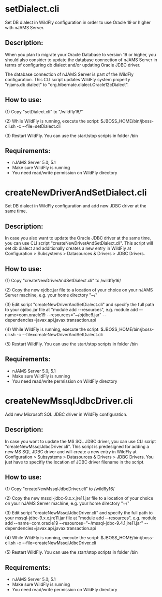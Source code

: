 # setDialect.cli
Set DB dialect in WildFly configuration in order to use Oracle 19 or higher with nJAMS Server.

## Description:

When you plan to migrate your Oracle Database to version 19 or higher, you should also consider to update the database connection of nJAMS Server in terms of configuring db dialect and/or updating Oracle JDBC driver.

The database connection of nJAMS Server is part of the WildFly configuration. This CLI script updates WildFly system property "njams.db.dialect" to "org.hibernate.dialect.Oracle12cDialect".

## How to use:

(1) Copy "setDialect.cli" to "<your-njams-installation>/wildfly16/"

(2) While WildFly is running, execute the script: $JBOSS_HOME/bin/jboss-cli.sh -c --file=setDialect.cli

(3) Restart WildFly. You can use the start/stop scripts in folder <your-njams-installation>/bin

## Requirements:

  - nJAMS Server 5.0, 5.1
  - Make sure WildFly is running
  - You need read/write permission on WildFly directory


# createNewDriverAndSetDialect.cli
Set DB dialect in WildFly configuration and add new JDBC driver at the same time.

## Description:

In case you also want to update the Oracle JDBC driver at the same time, you can use CLI script "createNewDriverAndSetDialect.cli". This script will set db dialect and additionally creates a new entry in WildFly at Configuration > Subsystems > Datasources & Drivers > JDBC Drivers.

## How to use:

(1) Copy "createNewDriverAndSetDialect.cli" to <your-njams-installation>/wildfly16/

(2) Copy the new ojdbc.jar file to a location of your choice on your nJAMS Server machine, e.g. your home directory "~/"

(3) Edit script "createNewDriverAndSetDialect.cli" and specify the full path to your ojdbc.jar file at "module add --resources", e.g. module add --name=com.oracle19 --resources="~/ojdbc8.jar" --dependencies=javax.api,javax.transaction.api

(4) While WildFly is running, execute the script: $JBOSS_HOME/bin/jboss-cli.sh -c --file=createNewDriverAndSetDialect.cli

(5) Restart WildFly. You can use the start/stop scripts in folder <your-njams-installation>/bin

## Requirements:

  - nJAMS Server 5.0, 5.1
  - Make sure WildFly is running
  - You need read/write permission on WildFly directory


# createNewMssqlJdbcDriver.cli
Add new Microsoft SQL JDBC driver in WildFly configuration.

## Description:

In case you want to update the MS SQL JDBC driver, you can use CLI script "createNewMssqlJdbcDriver.cli". This script is predesigned for adding a new MS SQL JDBC driver and will create a new entry in WildFly at Configuration > Subsystems > Datasources & Drivers > JDBC Drivers. You just have to specifiy the location of JDBC driver filename in the script.

## How to use:

(1) Copy "createNewMssqlJdbcDriver.cli" to <your-njams-installation>/wildfly16/

(2) Copy the new mssql-jdbc-9.x.x.jre11.jar file to a location of your choice on your nJAMS Server machine, e.g. your home directory "~/"

(3) Edit script "createNewMssqlJdbcDriver.cli" and specify the full path to your mssql-jdbc-9.x.x.jre11.jar file at "module add --resources", e.g. module add --name=com.oracle19 --resources="~/mssql-jdbc-9.4.1.jre11.jar" --dependencies=javax.api,javax.transaction.api

(4) While WildFly is running, execute the script: $JBOSS_HOME/bin/jboss-cli.sh -c --file=createNewMssqlJdbcDriver.cli

(5) Restart WildFly. You can use the start/stop scripts in folder <your-njams-installation>/bin

## Requirements:

  - nJAMS Server 5.0, 5.1
  - Make sure WildFly is running
  - You need read/write permission on WildFly directory

